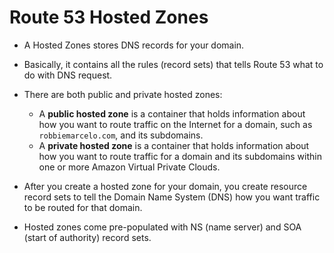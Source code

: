 # Route 53 Hosted Zones

- A Hosted Zones stores DNS records for your domain.
- Basically, it contains all the rules (record sets) that tells Route 53 what to
  do with DNS request.

- There are both public and private hosted zones:
  - A **public hosted zone** is a container that holds information about how you
    want to route traffic on the Internet for a domain, such as `robbiemarcelo.com`, and its subdomains.
  - A **private hosted zone** is a container that holds information about how you want
    to route traffic for a domain and its subdomains within one or more Amazon Virtual Private Clouds.

- After you create a hosted zone for your domain, you create resource record
  sets to tell the Domain Name System (DNS) how you want traffic to be routed
  for that domain.

- Hosted zones come pre-populated with NS (name server) and SOA (start of
  authority) record sets.
